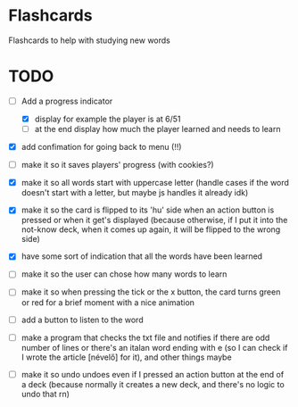 # Flashcards

Flashcards to help with studying new words

# TODO

- [ ] Add a progress indicator

  - [x] display for example the player is at 6/51
  - [ ] at the end display how much the player learned and needs to learn

- [x] add confimation for going back to menu (!!)
- [ ] make it so it saves players' progress (with cookies?)
- [x] make it so all words start with uppercase letter (handle cases if the word doesn't start with a letter, but maybe js handles it already idk)
- [x] make it so the card is flipped to its 'hu' side when an action button is pressed or when it get's displayed (because otherwise, if I put it into the not-know deck, when it comes up again, it will be flipped to the wrong side)
- [x] have some sort of indication that all the words have been learned
- [ ] make it so the user can chose how many words to learn
- [ ] make it so when pressing the tick or the x button, the card turns green or red for a brief moment with a nice animation
- [ ] add a button to listen to the word
- [ ] make a program that checks the txt file and notifies if there are odd number of lines or there's an italan word ending with e (so I can check if I wrote the article [névelő] for it), and other things maybe
- [ ] make it so undo undoes even if I pressed an action button at the end of a deck (because normally it creates a new deck, and there's no logic to undo that rn)

